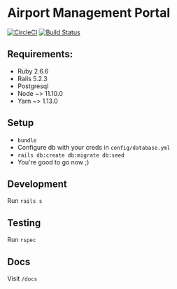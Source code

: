 # Airport Management Portal
[![CircleCI](https://circleci.com/gh/michaelfahmy/airport.svg?style=shield)](https://app.circleci.com/pipelines/github/michaelfahmy/airport)
[![Build Status](https://travis-ci.com/michaelfahmy/airport.svg?branch=master)](https://travis-ci.com/michaelfahmy/airport)

## Requirements:
* Ruby 2.6.6
* Rails 5.2.3
* Postgresql
* Node ~> 11.10.0
* Yarn ~> 1.13.0

## Setup
* `bundle`
* Configure db with your creds in `config/database.yml`
* `rails db:create db:migrate db:seed`
* You're good to go now ;)

## Development
Run `rails s`

## Testing
Run `rspec`

## Docs
Visit `/docs`
